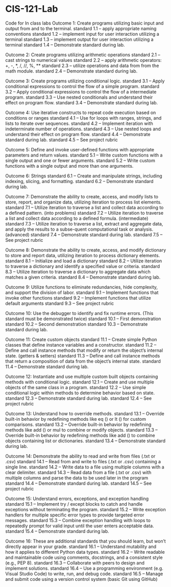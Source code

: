 # CIS-121-Lab

Code for In class labs 
Outcome 1: Create programs utilizing basic input and output from and to the terminal.
standard 1.1 – apply appropriate naming conventions
standard 1.2 – implement input for user interaction utilizing a terminal
standard 1.3 – implement output for user interaction utilizing a terminal
standard 1.4 – Demonstrate standard during lab.

Outcome 2: Create programs utilizing arithmetic operations
standard 2.1 – cast strings to numerical values
standard 2.2 – apply arithmetic operators: +, -, *, /, //, %, **
standard 2.3 – utilize operations and data from from the math module.
standard 2.4 – Demonstrate standard during lab.

Outcome 3: Create programs utilizing conditional logic.
standard 3.1 – Apply conditional expressions to control the flow of a simple program.
standard 3.2 – Apply conditional expressions to control the flow of a intermediate program.
standard 3.3 – Use nested conditionals and understand their effect on program flow.
standard 3.4 – Demonstrate standard during lab.

Outcome 4: Use iterative constructs to repeat code execution based on conditions or ranges
standard 4.1 – Use for loops with ranges, strings, and lists to iterate over sequences.
standard 4.2 – Implement iteration with indeterminate number of operations.
standard 4.3 – Use nested loops and understand their effect on program flow.
standard 4.4 – Demonstrate standard during lab.
standard 4.5 – See project rubric

Outcome 5: Define and invoke user-defined functions with appropriate parameters and return values.
standard 5.1 – Write custom functions with a single output and one or fewer arguments.
standard 5.2 – Write custom functions with a single output and more than one arguments.

Outcome 6: Strings
standard 6.1 – Create and manipulate strings, including indexing, slicing, and formatting.
standard 6.2 – Demonstrate standard during lab.

Outcome 7: Demonstrate the ability to create, access, and modify lists to store, report, and organize data, utilizing
iteration to process list elements.
standard 7.1 – Utilize iteration to traverse a list and collect data according to a defined pattern. (into problems)
standard 7.2 – Utilize iteration to traverse a list and collect data according to a defined formula. (intermediate)
standard 7.3 – Utilize iteration to traverse a list, extract and aggregate data, and apply the results to a subse-quent computational task or analysis. (advanced)
standard 7.4 – Demonstrate standard during lab.
standard 7.5 – See project rubric

Outcome 8: Demonstrate the ability to create, access, and modify dictionary to store and report data, utilizing iteration to process dictionary elements.
standard 8.1 – Initialize and load a dictionary
standard 8.2 – Utilize iteration to traverse a dictionary and identify a specified value or criteria.
standard 8.3 – Utilize iteration to traverse a dictionary to aggregate data which matches a given criteria.
standard 8.4 – Demonstrate standard during lab.

Outcome 9: Utilize functions to eliminate redundancies, hide complexity, and support the division of labor.
standard 9.1 – Implement functions that invoke other functions
standard 9.2 – Implement functions that utilize default arguments
standard 9.3 – See project rubric

Outcome 10: Use the debugger to identify and fix runtime errors. (This standard must be demonstrated twice)
standard 10.1 – First demonstration
standard 10.2 – Second demonstration
standard 10.3 – Demonstrate standard during lab.

Outcome 11: Create custom objects
standard 11.1 – Create simple Python classes that define instance variables and a constructor.
standard 11.2 – Define and call instance methods that modify or return the object’s internal state. (getters & setters)
standard 11.3 – Define and call instance methods that return a composition of data from the object’s internal state.
standard 11.4 – Demonstrate standard during lab.

Outcome 12: Instantiate and use multiple custom built objects containing methods with conditional logic.
standard 12.1 – Create and use multiple objects of the same class in a program.
standard 12.2 – Use simple conditional logic within methods to determine behavior based on state.
standard 12.3 – Demonstrate standard during lab.
standard 12.4 – See project rubric

Outcome 13: Understand how to override methods.
standard 13.1 – Override built-in behavior by redefining methods like eq () or lt () for custom comparisons.
standard 13.2 – Override built-in behavior by redefining methods like add () or mul to combine or modify objects.
standard 13.3 – Override built-in behavior by redefining methods like add () to combine objects containing list or dictionaries.
standard 13.4 – Demonstrate standard during lab.

Outcome 14: Demonstrate the ability to read and write from files (.txt or .csv)
standard 14.1 – Read from and write to files (.txt or .csv) containing a single line.
standard 14.2 – Write data to a file using multiple columns with a clear delimiter.
standard 14.3 – Read data from a file (.txt or .csv) with multiple columns and parse the data to be used later in the program
standard 14.4 – Demonstrate standard during lab.
standard 14.5 – See project rubric

Outcome 15: Understand errors, exceptions, and exception handling
standard 15.1 – Implement try / except blocks to catch and handle exceptions without terminating the program.
standard 15.2 – Write exception handlers for multiple specific error types to provide targeted error messages.
standard 15.3 – Combine exception handling with loops to repeatedly prompt for valid input until the user enters acceptable data.
standard 15.4 – Demonstrate standard during lab.

Outcome 16: These are additional standards that you should learn, but won’t directly appear in your grade.
standard 16.1 – Understand mutability and how it applies to different Python data types.
standard 16.2 – Write readable and maintainable code using comments, docstrings, and a consistent style (e.g., PEP 8).
standard 16.3 – Collaborate with peers to design and implement solutions.
standard 16.4 – Use a programming environment (e.g. Visual Studio Code) to write, run, and debug code.
standard 16.5 – Manage and submit code using a version control system (basic Git using GitHub)

